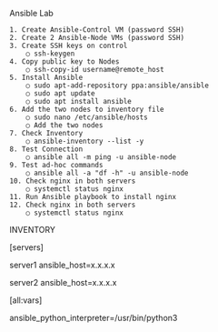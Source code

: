 Ansible Lab

	1. Create Ansible-Control VM (password SSH)
	2. Create 2 Ansible-Node VMs (password SSH)
	3. Create SSH keys on control  
		○ ssh-keygen
	4. Copy public key to Nodes
		○ ssh-copy-id username@remote_host
	5. Install Ansible
		○ sudo apt-add-repository ppa:ansible/ansible
		○ sudo apt update
		○ sudo apt install ansible
	6. Add the two nodes to inventory file
		○ sudo nano /etc/ansible/hosts
		○ Add the two nodes
	7. Check Inventory
		○ ansible-inventory --list -y
	8. Test Connection
		○ ansible all -m ping -u ansible-node
	9. Test ad-hoc commands
		○ ansible all -a "df -h" -u ansible-node
	10. Check nginx in both servers
		○ systemctl status nginx
	11. Run Ansible playbook to install nginx
	12. Check nginx in both servers
		○ systemctl status nginx


INVENTORY

[servers]

server1 ansible_host=x.x.x.x

server2 ansible_host=x.x.x.x

[all:vars]

ansible_python_interpreter=/usr/bin/python3
